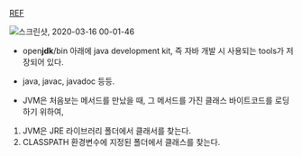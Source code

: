 [REF](https://m.blog.naver.com/PostView.nhn?blogId=yurin00&logNo=60161900626&proxyReferer=https%3A%2F%2Fwww.google.com%2F)  

![스크린샷, 2020-03-16 00-01-46](https://user-images.githubusercontent.com/34915108/76704024-7ef43b80-6719-11ea-8896-0d80b0c972c4.png)

  * open**jdk**/bin 아래에 java development kit, 즉 자바 개발 시 사용되는 tools가 저장되어 있다.  
  * java, javac, javadoc 등등.  
  


 * JVM은 처음보는 메서드를 만났을 때, 그 메서드를 가진 클래스 바이트코드를 로딩하기 위하여,  
 1) JVM은 JRE 라이브러리 폴더에서 클래서를 찾는다.  
 2) CLASSPATH 환경변수에 지정된 폴더에서 클래스를 찾는다.  
 
